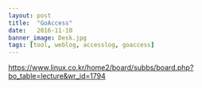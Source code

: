 ```yaml
---
layout: post
title:  "GoAccess"
date:   2016-11-10
banner_image: Desk.jpg
tags: [tool, weblog, accesslog, goaccess]
---
```


https://www.linux.co.kr/home2/board/subbs/board.php?bo_table=lecture&wr_id=1794

